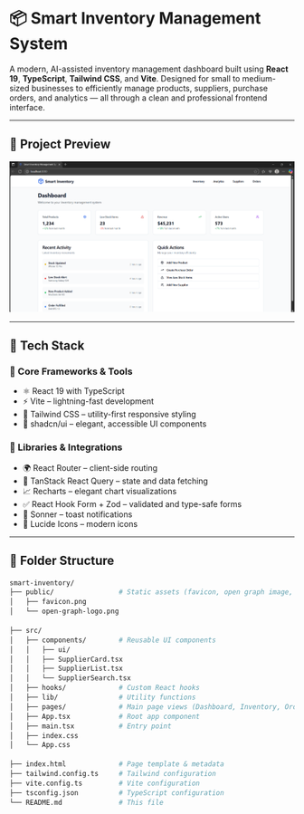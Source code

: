 # 📦 Smart Inventory Management System

A modern, AI-assisted inventory management dashboard built using **React 19**, **TypeScript**, **Tailwind CSS**, and **Vite**. Designed for small to medium-sized businesses to efficiently manage products, suppliers, purchase orders, and analytics — all through a clean and professional frontend interface.

---

## 📸 Project Preview

![Dashboard Preview](./public/dashboard-preview.png)

---

## 🚀 Tech Stack

### 🧱 Core Frameworks & Tools

- ⚛️ React 19 with TypeScript
- ⚡ Vite – lightning-fast development
- 🎨 Tailwind CSS – utility-first responsive styling
- 🧩 shadcn/ui – elegant, accessible UI components

### 🔌 Libraries & Integrations

- 🌍 React Router – client-side routing
- 🔄 TanStack React Query – state and data fetching
- 📈 Recharts – elegant chart visualizations
- ✅ React Hook Form + Zod – validated and type-safe forms
- 🔔 Sonner – toast notifications
- 🧠 Lucide Icons – modern icons

---

## 📁 Folder Structure

```bash
smart-inventory/
├── public/                # Static assets (favicon, open graph image, etc.)
│   ├── favicon.png
│   └── open-graph-logo.png

├── src/
│   ├── components/        # Reusable UI components
│   │   ├── ui/
│   │   ├── SupplierCard.tsx
│   │   ├── SupplierList.tsx
│   │   └── SupplierSearch.tsx
│   ├── hooks/             # Custom React hooks
│   ├── lib/               # Utility functions
│   ├── pages/             # Main page views (Dashboard, Inventory, Orders, etc.)
│   ├── App.tsx            # Root app component
│   ├── main.tsx           # Entry point
│   ├── index.css
│   └── App.css

├── index.html             # Page template & metadata
├── tailwind.config.ts     # Tailwind configuration
├── vite.config.ts         # Vite configuration
├── tsconfig.json          # TypeScript configuration
└── README.md              # This file
```
